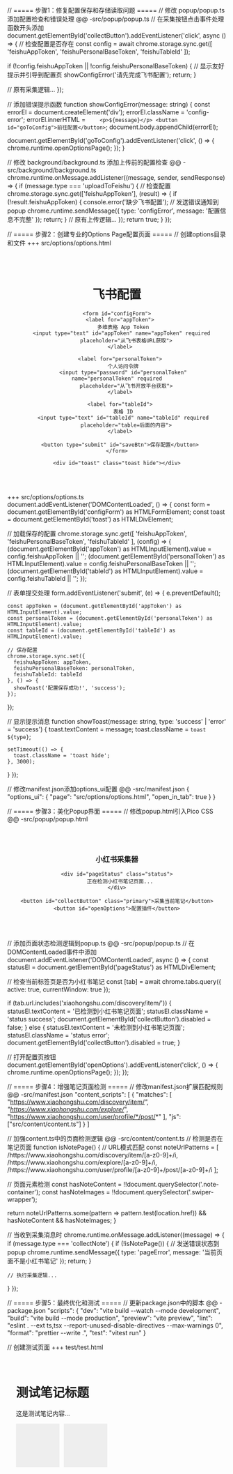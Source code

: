 // ===== 步骤1：修复配置保存和存储读取问题 =====
// 修改 popup/popup.ts 添加配置检查和错误处理
@@ -src/popup/popup.ts
// 在采集按钮点击事件处理函数开头添加
document.getElementById('collectButton').addEventListener('click', async () => {
// 检查配置是否存在
const config = await chrome.storage.sync.get([
'feishuAppToken',
'feishuPersonalBaseToken',
'feishuTableId'
]);

if (!config.feishuAppToken || !config.feishuPersonalBaseToken) {
// 显示友好提示并引导到配置页
showConfigError('请先完成飞书配置');
return;
}

// 原有采集逻辑...
});

// 添加错误提示函数
function showConfigError(message: string) {
const errorEl = document.createElement('div');
errorEl.className = 'config-error';
errorEl.innerHTML = `     <p>${message}</p>
    <button id="goToConfig">前往配置</button>
  `;
document.body.appendChild(errorEl);

document.getElementById('goToConfig').addEventListener('click', () => {
chrome.runtime.openOptionsPage();
});
}

// 修改 background/background.ts 添加上传前的配置检查
@@ -src/background/background.ts
chrome.runtime.onMessage.addListener((message, sender, sendResponse) => {
if (message.type === 'uploadToFeishu') {
// 检查配置
chrome.storage.sync.get(['feishuAppToken'], (result) => {
if (!result.feishuAppToken) {
console.error('缺少飞书配置');
// 发送错误通知到popup
chrome.runtime.sendMessage({
type: 'configError',
message: '配置信息不完整'
});
return;
}
// 原有上传逻辑...
});
return true;
}
});

// ===== 步骤2：创建专业的Options Page配置页面 =====
// 创建options目录和文件
+++ src/options/options.html

<!DOCTYPE html>
<html>
<head>
  <meta charset="UTF-8">
  <title>小红书采集器配置</title>
  <link rel="stylesheet" href="https://cdn.jsdelivr.net/npm/@picocss/pico@2/css/pico.min.css">
  <style>
    .container { max-width: 800px; margin: 2rem auto; padding: 0 1rem; }
    .toast { position: fixed; top: 1rem; right: 1rem; }
  </style>
</head>
<body>
  <div class="container">
    <h1>飞书配置</h1>
    
    <form id="configForm">
      <label for="appToken">
        多维表格 App Token
        <input type="text" id="appToken" name="appToken" required 
          placeholder="从飞书表格URL获取">
      </label>
      
      <label for="personalToken">
        个人访问令牌
        <input type="password" id="personalToken" name="personalToken" required
          placeholder="从飞书开放平台获取">
      </label>
      
      <label for="tableId">
        表格 ID
        <input type="text" id="tableId" name="tableId" required
          placeholder="table=后面的内容">
      </label>
      
      <button type="submit" id="saveBtn">保存配置</button>
    </form>
    
    <div id="toast" class="toast hide"></div>
  </div>
  
  <script src="./options.ts" type="module"></script>
</body>
</html>

+++ src/options/options.ts
document.addEventListener('DOMContentLoaded', () => {
const form = document.getElementById('configForm') as HTMLFormElement;
const toast = document.getElementById('toast') as HTMLDivElement;

// 加载保存的配置
chrome.storage.sync.get([
'feishuAppToken',
'feishuPersonalBaseToken',
'feishuTableId'
], (config) => {
(document.getElementById('appToken') as HTMLInputElement).value =
config.feishuAppToken || '';
(document.getElementById('personalToken') as HTMLInputElement).value =
config.feishuPersonalBaseToken || '';
(document.getElementById('tableId') as HTMLInputElement).value =
config.feishuTableId || '';
});

// 表单提交处理
form.addEventListener('submit', (e) => {
e.preventDefault();

    const appToken = (document.getElementById('appToken') as HTMLInputElement).value;
    const personalToken = (document.getElementById('personalToken') as HTMLInputElement).value;
    const tableId = (document.getElementById('tableId') as HTMLInputElement).value;

    // 保存配置
    chrome.storage.sync.set({
      feishuAppToken: appToken,
      feishuPersonalBaseToken: personalToken,
      feishuTableId: tableId
    }, () => {
      showToast('配置保存成功!', 'success');
    });

});

// 显示提示消息
function showToast(message: string, type: 'success' | 'error' = 'success') {
toast.textContent = message;
toast.className = `toast ${type}`;

    setTimeout(() => {
      toast.className = 'toast hide';
    }, 3000);

}
});

// 修改manifest.json添加options_ui配置
@@ -src/manifest.json
{
"options_ui": {
"page": "src/options/options.html",
"open_in_tab": true
}
}

// ===== 步骤3：美化Popup界面 =====
// 修改popup.html引入Pico CSS
@@ -src/popup/popup.html

<head>
  <link rel="stylesheet" href="https://cdn.jsdelivr.net/npm/@picocss/pico@2/css/pico.min.css">
  <style>
    .container { padding: 1rem; text-align: center; min-width: 300px; }
    .status { margin: 1rem 0; padding: 0.5rem; }
    .success { background: #d4edda; }
    .error { background: #f8d7da; }
  </style>
</head>
<body>
  <div class="container">
    <h3>小红书采集器</h3>
    
    <div id="pageStatus" class="status">
      正在检测小红书笔记页面...
    </div>
    
    <button id="collectButton" class="primary">采集当前笔记</button>
    <button id="openOptions">配置插件</button>
  </div>
</body>

// 添加页面状态检测逻辑到popup.ts
@@ -src/popup/popup.ts
// 在DOMContentLoaded事件中添加
document.addEventListener('DOMContentLoaded', async () => {
const statusEl = document.getElementById('pageStatus') as HTMLDivElement;

// 检查当前标签页是否为小红书笔记
const [tab] = await chrome.tabs.query({ active: true, currentWindow: true });

if (tab.url.includes('xiaohongshu.com/discovery/item/')) {
statusEl.textContent = '已检测到小红书笔记页面';
statusEl.className = 'status success';
document.getElementById('collectButton').disabled = false;
} else {
statusEl.textContent = '未检测到小红书笔记页面';
statusEl.className = 'status error';
document.getElementById('collectButton').disabled = true;
}

// 打开配置页按钮
document.getElementById('openOptions').addEventListener('click', () => {
chrome.runtime.openOptionsPage();
});
});

// ===== 步骤4：增强笔记页面检测 =====
// 修改manifest.json扩展匹配规则
@@ -src/manifest.json
"content_scripts": [
{
"matches": [
"https://www.xiaohongshu.com/discovery/item/*",
"https://www.xiaohongshu.com/explore/*",
"https://www.xiaohongshu.com/user/profile/*/post/*"
],
"js": ["src/content/content.ts"]
}
]

// 加强content.ts中的页面检测逻辑
@@ -src/content/content.ts
// 检测是否在笔记页面
function isNotePage() {
// URL模式匹配
const noteUrlPatterns = [
/https:\/\/www\.xiaohongshu\.com\/discovery\/item\/[a-z0-9]+/i,
/https:\/\/www\.xiaohongshu\.com\/explore\/[a-z0-9]+/i,
/https:\/\/www\.xiaohongshu\.com\/user\/profile\/[a-z0-9]+\/post\/[a-z0-9]+/i
];

// 页面元素检测
const hasNoteContent = !!document.querySelector('.note-container');
const hasNoteImages = !!document.querySelector('.swiper-wrapper');

return noteUrlPatterns.some(pattern => pattern.test(location.href))
&& hasNoteContent
&& hasNoteImages;
}

// 当收到采集消息时
chrome.runtime.onMessage.addListener((message) => {
if (message.type === 'collectNote') {
if (!isNotePage()) {
// 发送错误状态到popup
chrome.runtime.sendMessage({
type: 'pageError',
message: '当前页面不是小红书笔记'
});
return;
}

    // 执行采集逻辑...

}
});

// ===== 步骤5：最终优化和测试 =====
// 更新package.json中的脚本
@@ -package.json
"scripts": {
"dev": "vite build --watch --mode development",
"build": "vite build --mode production",
"preview": "vite preview",
"lint": "eslint . --ext ts,tsx --report-unused-disable-directives --max-warnings 0",
"format": "prettier --write .",
"test": "vitest run"
}

// 创建测试页面
+++ test/test.html

<!DOCTYPE html>
<html>
<head>
  <title>小红书笔记测试</title>
  <style>
    .note-container { padding: 20px; }
    .swiper-wrapper { display: flex; gap: 10px; }
    .swiper-slide { width: 100px; height: 100px; background: #eee; }
  </style>
</head>
<body>
  <div class="note-container">
    <h1>测试笔记标题</h1>
    <p>这是测试笔记内容...</p>
    <div class="swiper-wrapper"
    >
      <div class="swiper-slide"></div>
      <div class="swiper-slide"></div>
    </div>
  </div>
  
  <script>
    // 模拟笔记页面URL
    history.replaceState({}, '', '/discovery/item/test123');
  </script>
</body>
</html>

